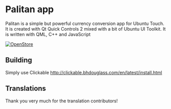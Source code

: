 # Palitan app
Palitan is a simple but powerful currency conversion app for Ubuntu Touch.
It is created with Qt Quick Controls 2 mixed with a bit of Ubuntu UI Toolkit.
It is written with QML, C++ and JavaScript

[![OpenStore](https://open-store.io/badges/en_US.png)](https://open-store.io/app/palitan.kugiigi)

## Building
Simply use Clickable http://clickable.bhdouglass.com/en/latest/install.html

## Translations
Thank you very much for the translation contributors!
